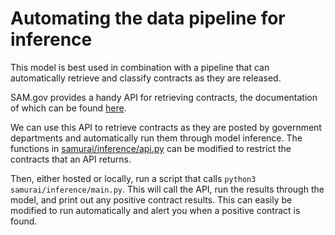 # Automating the data pipeline for inference

This model is best used in combination with a pipeline that can automatically retrieve and classify contracts as they are released.

SAM.gov provides a handy API for retrieving contracts, the documentation of which can be found [here](https://open.gsa.gov/api/get-opportunities-public-api/).

We can use this API to retrieve contracts as they are posted by government departments and automatically run them through model inference. The functions in [samurai/inference/api.py](../samurai/inference/api.py) can be modified to restrict the contracts that an API returns.

Then, either hosted or locally, run a script that calls `python3 samurai/inference/main.py`. This will call the API, run the results through the model, and print out any positive contract results. This can easily be modified to run automatically and alert you when a positive contract is found.

